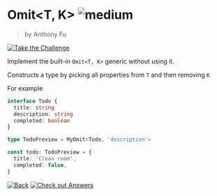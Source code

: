 <!--info-header-start-->
# Omit\<T, K\> <img src="https://img.shields.io/badge/-medium-d8af2c" alt="medium"/>
> by Anthony Fu

<a href="https://type-challenges.netlify.app/case/3/play/en" target="_blank"><img src="https://img.shields.io/badge/-Take%20the%20Challenge-blue?logo=typescript" alt="Take the Challenge"/></a> <!--info-header-end-->

Implement the built-in `Omit<T, K>` generic without using it.

Constructs a type by picking all properties from `T` and then removing `K`

For example

```ts
interface Todo {
  title: string
  description: string
  completed: boolean
}

type TodoPreview = MyOmit<Todo, 'description'>

const todo: TodoPreview = {
  title: 'Clean room',
  completed: false,
}
```

<!--info-footer-start-->
<a href="../../README.md" target="_blank"><img src="https://img.shields.io/badge/-Back-grey" alt="Back"/></a> <a href="https://type-challenges.netlify.app/case/3/answers" target="_blank"><img src="https://img.shields.io/badge/-Check%20out%20Answers-F59BAF?logo=awesome-lists&logoColor=white" alt="Check out Answers"/></a> 
<!--info-footer-end-->